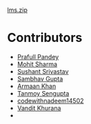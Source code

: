 [lms.zip](https://github.com/prafullpandey614/HactoberFest-2022/files/9689302/lms.zip)
# Contributors

<!-- prettier-ignore-start -->
- [Prafull Pandey](https://github.com/prafullpandey614)
- [Mohit Sharma](https://github.com/mohitsharma614)
- [Sushant Srivastav](https://github.com/conquerorsushant)
- [Sambhav Gupta](https://github.com/sambhavgupta0705)
- [Armaan Khan](https://github.com/AkP2809)
- [Tanmoy Sengupta](https://github.com/TSG405)
- [codewithnadeem14502](https://github.com/codewithnadeem14502)
- [Vandit Khurana](https://github.com/vanditkhurana)
- <!-- prettier-ignore-end -->
